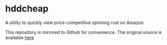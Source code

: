 # hddcheap

A utility to quickly view price-competitive spinning rust on Amazon

This repository is mirrored to Github for convenience.
The original source is available [here](https://git.svc.vesey.tec/will/hddcheap)

